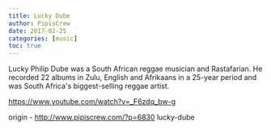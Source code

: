 ```yaml
---
title: Lucky Dube
author: PipisCrew
date: 2017-02-25
categories: [music]
toc: true
---
```


Lucky Philip Dube was a South African reggae musician and Rastafarian. He recorded 22 albums in Zulu, English and Afrikaans in a 25-year period and was South Africa's biggest-selling reggae artist.

https://www.youtube.com/watch?v=_F6zdq_bw-g

origin - http://www.pipiscrew.com/?p=6830 lucky-dube
